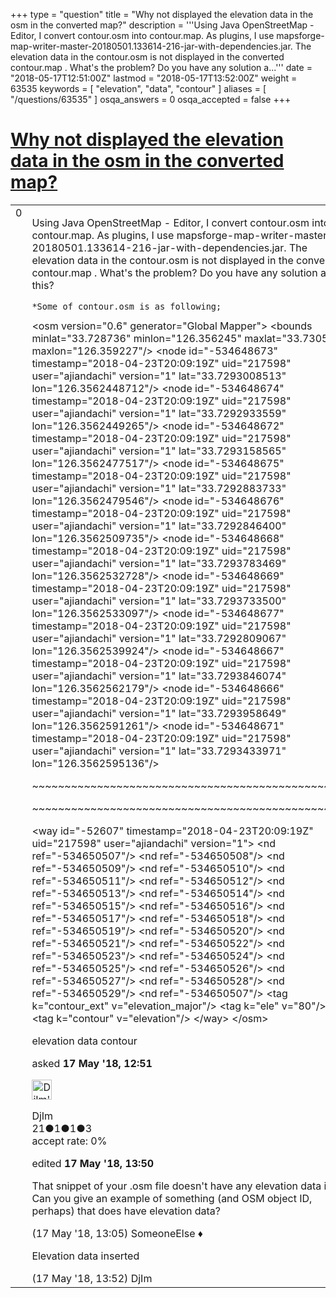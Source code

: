 +++
type = "question"
title = "Why not displayed the elevation data in the osm in the converted map?"
description = '''Using Java OpenStreetMap - Editor, I convert contour.osm into contour.map. As plugins, I use mapsforge-map-writer-master-20180501.133614-216-jar-with-dependencies.jar. The elevation data in the contour.osm is not displayed in the converted contour.map . What&#x27;s the problem? Do you have any solution a...'''
date = "2018-05-17T12:51:00Z"
lastmod = "2018-05-17T13:52:00Z"
weight = 63535
keywords = [ "elevation", "data", "contour" ]
aliases = [ "/questions/63535" ]
osqa_answers = 0
osqa_accepted = false
+++

<div class="headNormal">

# [Why not displayed the elevation data in the osm in the converted map?](/questions/63535/why-not-displayed-the-elevation-data-in-the-osm-in-the-converted-map)

</div>

<div id="main-body">

<div id="askform">

<table id="question-table" style="width:100%;">
<colgroup>
<col style="width: 50%" />
<col style="width: 50%" />
</colgroup>
<tbody>
<tr>
<td style="width: 30px; vertical-align: top"><div class="vote-buttons">
<span id="post-63535-upvote" class="ajax-command post-vote up" rel="nofollow" title="I like this post (click again to cancel)"> </span>
<div id="post-63535-score" class="post-score" title="current number of votes">
0
</div>
<span id="post-63535-downvote" class="ajax-command post-vote down" rel="nofollow" title="I dont like this post (click again to cancel)"> </span> <span id="favorite-mark" class="ajax-command favorite-mark" rel="nofollow" title="mark/unmark this question as favorite (click again to cancel)"> </span>
<div id="favorite-count" class="favorite-count">
&#10;</div>
</div></td>
<td><div id="item-right">
<div class="question-body">
<p>Using Java OpenStreetMap - Editor, I convert contour.osm into contour.map. As plugins, I use mapsforge-map-writer-master-20180501.133614-216-jar-with-dependencies.jar. The elevation data in the contour.osm is not displayed in the converted contour.map . What's the problem? Do you have any solution about this?</p>
<pre><code>*Some of contour.osm is as following;</code></pre>
&lt;osm version="0.6" generator="Global Mapper"&gt; &lt;bounds minlat="33.728736" minlon="126.356245" maxlat="33.730543" maxlon="126.359227"/&gt; &lt;node id="-534648673" timestamp="2018-04-23T20:09:19Z" uid="217598" user="ajiandachi" version="1" lat="33.7293008513" lon="126.3562448712"/&gt; &lt;node id="-534648674" timestamp="2018-04-23T20:09:19Z" uid="217598" user="ajiandachi" version="1" lat="33.7292933559" lon="126.3562449265"/&gt; &lt;node id="-534648672" timestamp="2018-04-23T20:09:19Z" uid="217598" user="ajiandachi" version="1" lat="33.7293158565" lon="126.3562477517"/&gt; &lt;node id="-534648675" timestamp="2018-04-23T20:09:19Z" uid="217598" user="ajiandachi" version="1" lat="33.7292883733" lon="126.3562479546"/&gt; &lt;node id="-534648676" timestamp="2018-04-23T20:09:19Z" uid="217598" user="ajiandachi" version="1" lat="33.7292846400" lon="126.3562509735"/&gt; &lt;node id="-534648668" timestamp="2018-04-23T20:09:19Z" uid="217598" user="ajiandachi" version="1" lat="33.7293783469" lon="126.3562532728"/&gt; &lt;node id="-534648669" timestamp="2018-04-23T20:09:19Z" uid="217598" user="ajiandachi" version="1" lat="33.7293733500" lon="126.3562533097"/&gt; &lt;node id="-534648677" timestamp="2018-04-23T20:09:19Z" uid="217598" user="ajiandachi" version="1" lat="33.7292809067" lon="126.3562539924"/&gt; &lt;node id="-534648667" timestamp="2018-04-23T20:09:19Z" uid="217598" user="ajiandachi" version="1" lat="33.7293846074" lon="126.3562562179"/&gt; &lt;node id="-534648666" timestamp="2018-04-23T20:09:19Z" uid="217598" user="ajiandachi" version="1" lat="33.7293958649" lon="126.3562591261"/&gt; &lt;node id="-534648671" timestamp="2018-04-23T20:09:19Z" uid="217598" user="ajiandachi" version="1" lat="33.7293433971" lon="126.3562595136"/&gt;
<p>~~~~~~~~~~~~~~~~~~~~~~~~~~~~~~~~~~~~~~~~~~~~~~~~</p>
<p>~~~~~~~~~~~~~~~~~~~~~~~~~~~~~~~~~~~~~~~~~~~~~~~~~</p>
<p>&lt;way id="-52607" timestamp="2018-04-23T20:09:19Z" uid="217598" user="ajiandachi" version="1"&gt; &lt;nd ref="-534650507"/&gt; &lt;nd ref="-534650508"/&gt; &lt;nd ref="-534650509"/&gt; &lt;nd ref="-534650510"/&gt; &lt;nd ref="-534650511"/&gt; &lt;nd ref="-534650512"/&gt; &lt;nd ref="-534650513"/&gt; &lt;nd ref="-534650514"/&gt; &lt;nd ref="-534650515"/&gt; &lt;nd ref="-534650516"/&gt; &lt;nd ref="-534650517"/&gt; &lt;nd ref="-534650518"/&gt; &lt;nd ref="-534650519"/&gt; &lt;nd ref="-534650520"/&gt; &lt;nd ref="-534650521"/&gt; &lt;nd ref="-534650522"/&gt; &lt;nd ref="-534650523"/&gt; &lt;nd ref="-534650524"/&gt; &lt;nd ref="-534650525"/&gt; &lt;nd ref="-534650526"/&gt; &lt;nd ref="-534650527"/&gt; &lt;nd ref="-534650528"/&gt; &lt;nd ref="-534650529"/&gt; &lt;nd ref="-534650507"/&gt; &lt;tag k="contour_ext" v="elevation_major"/&gt; &lt;tag k="ele" v="80"/&gt; &lt;tag k="contour" v="elevation"/&gt; &lt;/way&gt; &lt;/osm&gt;</p>
</div>
<div id="question-tags" class="tags-container tags">
<span class="post-tag tag-link-elevation" rel="tag" title="see questions tagged &#39;elevation&#39;">elevation</span> <span class="post-tag tag-link-data" rel="tag" title="see questions tagged &#39;data&#39;">data</span> <span class="post-tag tag-link-contour" rel="tag" title="see questions tagged &#39;contour&#39;">contour</span>
</div>
<div id="question-controls" class="post-controls">
&#10;</div>
<div class="post-update-info-container">
<div class="post-update-info post-update-info-user">
<p>asked <strong>17 May '18, 12:51</strong></p>
<img src="https://secure.gravatar.com/avatar/cf91f75edb02df465842ccc0e8f49cf1?s=32&amp;d=identicon&amp;r=g" class="gravatar" width="32" height="32" alt="DjIm&#39;s gravatar image" />
<p><span>DjIm</span><br />
<span class="score" title="21 reputation points">21</span><span title="1 badges"><span class="badge1">●</span><span class="badgecount">1</span></span><span title="1 badges"><span class="silver">●</span><span class="badgecount">1</span></span><span title="3 badges"><span class="bronze">●</span><span class="badgecount">3</span></span><br />
<span class="accept_rate" title="Rate of the user&#39;s accepted answers">accept rate:</span> <span title="DjIm has no accepted answers">0%</span></p>
</div>
<div class="post-update-info post-update-info-edited">
<p><span> edited <strong>17 May '18, 13:50</strong> </span></p>
</div>
</div>
<div id="comments-container-63535" class="comments-container">
<span id="63536"></span>
<div id="comment-63536" class="comment">
<div id="post-63536-score" class="comment-score">
&#10;</div>
<div class="comment-text">
<p>That snippet of your .osm file doesn't have any elevation data in it. Can you give an example of something (and OSM object ID, perhaps) that does have elevation data?</p>
</div>
<div id="comment-63536-info" class="comment-info">
<span class="comment-age">(17 May '18, 13:05)</span> <span class="comment-user userinfo">SomeoneElse ♦</span>
</div>
</div>
<span id="63539"></span>
<div id="comment-63539" class="comment">
<div id="post-63539-score" class="comment-score">
&#10;</div>
<div class="comment-text">
<p>Elevation data inserted</p>
</div>
<div id="comment-63539-info" class="comment-info">
<span class="comment-age">(17 May '18, 13:52)</span> <span class="comment-user userinfo">DjIm</span>
</div>
</div>
</div>
<div id="comment-tools-63535" class="comment-tools">
&#10;</div>
<div class="clear">
&#10;</div>
<div id="comment-63535-form-container" class="comment-form-container">
&#10;</div>
<div class="clear">
&#10;</div>
</div></td>
</tr>
</tbody>
</table>

</div>

</div>

